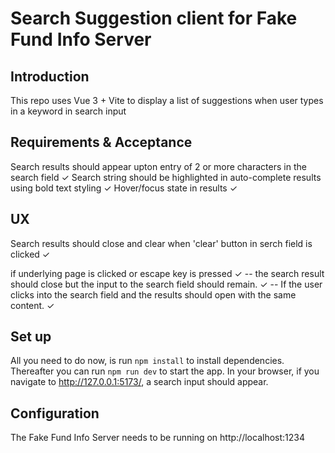 # Search Suggestion client for Fake Fund Info Server

## Introduction
This repo uses Vue 3 + Vite to display a list of suggestions when user types in a keyword in search input

## Requirements & Acceptance
Search results should appear upton entry of 2 or more characters in the search field ✓
Search string should be highlighted in auto-complete results using bold text styling ✓
Hover/focus state in results ✓

## UX
Search results should close and clear when 'clear' button in serch field is clicked ✓

if underlying page is clicked or escape key is pressed ✓
    -- the search result should close but the input to the search field should remain. ✓
    -- If the user clicks into the search field and the results should open with the same content. ✓

## Set up
 All you need to do now, is run `npm install` to install dependencies. Thereafter you can run `npm run dev` to start the app. In your browser, if you navigate to http://127.0.0.1:5173/, a search input should appear.


## Configuration
The Fake Fund Info Server needs to be running on http://localhost:1234
